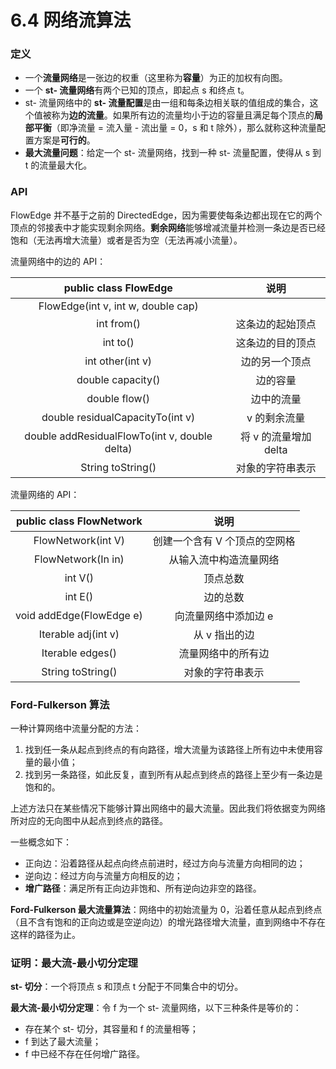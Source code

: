 # 6.4 网络流算法

### 定义

* 一个**流量网络**是一张边的权重（这里称为**容量**）为正的加权有向图。
* 一个 **st- 流量网络**有两个已知的顶点，即起点 s 和终点 t。
* st- 流量网络中的 **st- 流量配置**是由一组和每条边相关联的值组成的集合，这个值被称为**边的流量**。如果所有边的流量均小于边的容量且满足每个顶点的**局部平衡**（即净流量 = 流入量 - 流出量 = 0，s 和 t 除外），那么就称这种流量配置方案是**可行的**。
* **最大流量问题**：给定一个 st- 流量网络，找到一种 st- 流量配置，使得从 s 到 t 的流量最大化。

### API

FlowEdge 并不基于之前的 DirectedEdge，因为需要使每条边都出现在它的两个顶点的邻接表中才能实现剩余网络。**剩余网络**能够增减流量并检测一条边是否已经饱和（无法再增大流量）或者是否为空（无法再减小流量）。

流量网络中的边的 API：

| public class FlowEdge | 说明 | 
| :----: | :----: |
| FlowEdge(int v, int w, double cap) | |
| int from() | 这条边的起始顶点 |
| int to()  | 这条边的目的顶点 |
| int other(int v) | 边的另一个顶点 |
| double capacity() | 边的容量 |
| double flow() | 边中的流量 |
| double residualCapacityTo(int v) | v 的剩余流量 |
| double addResidualFlowTo(int v, double delta) | 将 v 的流量增加 delta |
| String toString() | 对象的字符串表示 |

流量网络的 API：

| public class FlowNetwork | 说明 | 
| :----: | :----: |
| FlowNetwork(int V) | 创建一个含有 V 个顶点的空网格 |
| FlowNetwork(In in) | 从输入流中构造流量网络 |
| int V() | 顶点总数 |
| int E() | 边的总数 |
| void addEdge(FlowEdge e) | 向流量网络中添加边 e |
| Iterable<FlowEdge> adj(int v) | 从 v 指出的边 |
| Iterable<FlowEdge> edges() | 流量网络中的所有边 |
| String toString() | 对象的字符串表示 |

### Ford-Fulkerson 算法

一种计算网络中流量分配的方法：

1. 找到任一条从起点到终点的有向路径，增大流量为该路径上所有边中未使用容量的最小值；
2. 找到另一条路径，如此反复，直到所有从起点到终点的路径上至少有一条边是饱和的。

上述方法只在某些情况下能够计算出网络中的最大流量。因此我们将依据变为网络所对应的无向图中从起点到终点的路径。

一些概念如下：

* 正向边：沿着路径从起点向终点前进时，经过方向与流量方向相同的边；
* 逆向边：经过方向与流量方向相反的边；
* **增广路径**：满足所有正向边非饱和、所有逆向边非空的路径。

**Ford-Fulkerson 最大流量算法**：网络中的初始流量为 0，沿着任意从起点到终点（且不含有饱和的正向边或是空逆向边）的增光路径增大流量，直到网络中不存在这样的路径为止。

### 证明：最大流-最小切分定理

**st- 切分**：一个将顶点 s 和顶点 t 分配于不同集合中的切分。

**最大流-最小切分定理**：令 f 为一个 st- 流量网络，以下三种条件是等价的：

* 存在某个 st- 切分，其容量和 f 的流量相等；
* f 到达了最大流量；
* f 中已经不存在任何增广路径。